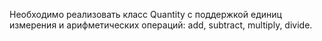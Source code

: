Необходимо реализовать класс Quantity с поддержкой единиц измерения и арифметических операций: add, subtract, multiply, divide.
